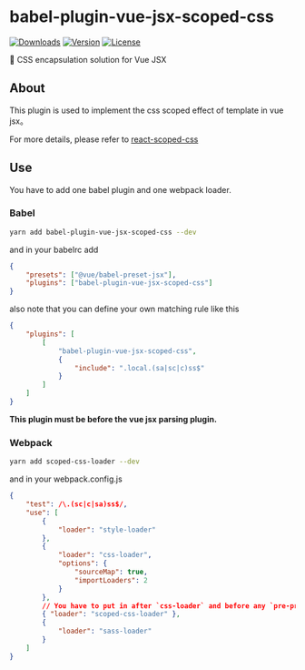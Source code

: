 # babel-plugin-vue-jsx-scoped-css

<p align="left">
    <a href="https://npmcharts.com/compare/babel-plugin-vue-jsx-scoped-css?minimal=true"><img src="https://img.shields.io/npm/dm/babel-plugin-vue-jsx-scoped-css.svg" alt="Downloads"></a>
    <a href="https://www.npmjs.com/package/babel-plugin-vue-jsx-scoped-css"><img src="https://img.shields.io/npm/v/babel-plugin-vue-jsx-scoped-css.svg" alt="Version"></a>
    <a href="https://www.npmjs.com/package/babel-plugin-vue-jsx-scoped-css"><img src="https://img.shields.io/npm/l/babel-plugin-vue-jsx-scoped-css.svg" alt="License"></a>
</p>

:hammer: CSS encapsulation solution for Vue JSX

## About

This plugin is used to implement the css scoped effect of template in vue jsx。

For more details, please refer to [react-scoped-css][reactscopedcss]

## Use

You have to add one babel plugin and one webpack loader.

### Babel

```bash
yarn add babel-plugin-vue-jsx-scoped-css --dev
```

and in your babelrc add

```json
{
    "presets": ["@vue/babel-preset-jsx"],
    "plugins": ["babel-plugin-vue-jsx-scoped-css"]
}
```

also note that you can define your own matching rule like this

```json
{
    "plugins": [
        [
            "babel-plugin-vue-jsx-scoped-css",
            {
                "include": ".local.(sa|sc|c)ss$"
            }
        ]
    ]
}
```

**This plugin must be before the vue jsx parsing plugin.**

### Webpack

```bash
yarn add scoped-css-loader --dev
```

and in your webpack.config.js

```json
{
    "test": /\.(sc|c|sa)ss$/,
    "use": [
        {
            "loader": "style-loader"
        },
        {
            "loader": "css-loader",
            "options": {
                "sourceMap": true,
                "importLoaders": 2
            }
        },
        // You have to put in after `css-loader` and before any `pre-precessing loader`
        { "loader": "scoped-css-loader" },
        {
            "loader": "sass-loader"
        }
    ]
}
```

[reactscopedcss]: https://github.com/gaoxiaoliangz/react-scoped-css
